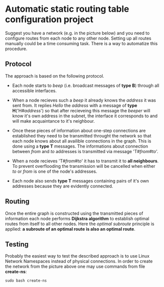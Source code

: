 # Automatic static routing table configuration project

Suggest you have a network (e.g. in the picture below) and you need to configure routes from each node to any other node.
Setting up all routes manually could be a time consuming task. There is a way to automatize this procedure.

## Protocol

The approach is based on the following protocol.

- Each node starts to _beep_ (i.e. broadcast messages of **type B**) through all accessible interfaces.
- When a node recieves such a _beep_ it already knows the _address_ it was sent from. It replies _Hello_ the _address_ with a message of **type H**('H#_address_') so that after recieveing this message the _beeper_ will know it's own address in the subnet, the interface it corresponds to and will make acquaintance to it's neighbour.

- Once these pieces of information about one-step connections are established they need to be transmitted throught the network so that each node knows about all availible connections in the graph. This is done using a **type T** messages. The informations about connection between _from_ and _to_ addresses is transmitted via message 'T#_from_#_to_'.

- When a node recieves 'T#_from_#_to_' it has to transmit it to **all neighbours**. To prevent overflooding the transmission will be cancelled when either _to_ or _from_ is one of the node's addresses. 

- Each node also sends **type T** messages containing pairs of it's own addresses because they are evidently connected.

## Routing

Once the entire graph is constructed using the transmitted pieces of information each node performs **Dijkstra algorithm** to establish optimal routes from itself to all other nodes. Here the _optimal subroute_ principle is applied: **a subroute of an optimal route is also an optimal route**.

## Testing

Probably the easiest way to test the described approach is to use Linux Network Namespaces instead of physical connections. In order to create the network from the picture above one may use commands from file **create-ns**:

```
sudo bash create-ns
```
